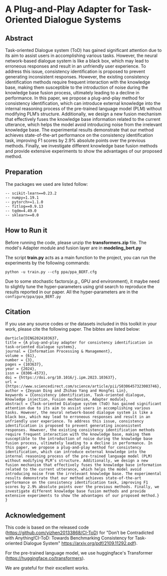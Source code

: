 # A Plug-and-Play Adapter for Task-Oriented Dialogue Systems

## Abstract

Task-oriented Dialogue system (ToD) has gained significant attention due to its aim to assist users in accomplishing various tasks. However, the neural network-based dialogue system is like a black box, which may lead to erroneous responses and result in an unfriendly user experience. To address this issue, consistency identification is proposed to prevent generating inconsistent responses. However, the existing consistency identification methods require frequent interaction with the knowledge base, making them susceptible to the introduction of noise during the knowledge base fusion process, ultimately leading to a decline in performance. In this paper, we propose a plug-and-play method for consistency identification, which can introduce external knowledge into the internal reasoning process of the pre-trained language model (PLM) without modifying PLM’s structure. Additionally, we design a new fusion mechanism that effectively fuses the knowledge base information related to the current utterance, which helps the model avoid introducing noise from the irrelevant knowledge base. The experimental results demonstrate that our method achieves state-of-the-art performance on the consistency identification task, improving F1 scores by 2.9% absolute points over the previous methods. Finally, we investigate different knowledge base fusion methods and provide extensive experiments to show the advantages of our proposed method.

## Preparation

The  packages we used are listed follow:

```
-- scikit-learn==0.23.2
-- numpy=1.19.1
-- pytorch>=1.1.0
-- fitlog==0.9.13
-- tqdm=4.49.0
-- sklearn==0.0
```

## How to Run it

Before running the code, please unzip the **transformers.zip** file. The model's Adapter module and fusion layer are in **modeling_bert.py**

The script **train.py** acts as a main function to the project, you can run the experiments by the following commands:

```
python -u train.py --cfg ppa/ppa_BERT.cfg
```
Due to some stochastic factors(*e.g*., GPU and environment), it maybe need to slightly tune the hyper-parameters using grid search to reproduce the results reported in our paper. All the hyper-parameters are in the `configure/ppa/ppa_BERT.py` 

## Citation

If you use any source codes or the datasets included in this toolkit in your work, please cite the following paper. The bibtex are listed below:

```
@article{DING2024103637,
title = {A plug-and-play adapter for consistency identification in task-oriented dialogue systems},
journal = {Information Processing & Management},
volume = {61},
number = {3},
pages = {103637},
year = {2024},
issn = {0306-4573},
doi = {https://doi.org/10.1016/j.ipm.2023.103637},
url = {https://www.sciencedirect.com/science/article/pii/S0306457323003746},
author = {Zeyuan Ding and Zhihao Yang and Hongfei Lin},
keywords = {Consistency identification, Task-oriented dialogue, Knowledge injection, Fusion mechanism, Adapter module},
abstract = {Task-oriented Dialogue system (ToD) has gained significant attention due to its aim to assist users in accomplishing various tasks. However, the neural network-based dialogue system is like a black box, which may lead to erroneous responses and result in an unfriendly user experience. To address this issue, consistency identification is proposed to prevent generating inconsistent responses. However, the existing consistency identification methods require frequent interaction with the knowledge base, making them susceptible to the introduction of noise during the knowledge base fusion process, ultimately leading to a decline in performance. In this paper, we propose a plug-and-play method for consistency identification, which can introduce external knowledge into the internal reasoning process of the pre-trained language model (PLM) without modifying PLM’s structure. Additionally, we design a new fusion mechanism that effectively fuses the knowledge base information related to the current utterance, which helps the model avoid introducing noise from the irrelevant knowledge base. The experimental results demonstrate that our method achieves state-of-the-art performance on the consistency identification task, improving F1 scores by 2.9% absolute points over the previous methods. Finally, we investigate different knowledge base fusion methods and provide extensive experiments to show the advantages of our proposed method.}
}
```

## Acknowledgement

This code is based on the released code (https://github.com/yizhen20133868/CI-ToD) for "Don’t be Contradicted with Anything!CI-ToD: Towards Benchmarking Consistency for Task-oriented Dialogue System" https://arxiv.org/pdf/2109.11292.pdf).

For the pre-trained language model, we use huggingface's Transformer (https://huggingface.co/transformers).

We are grateful for their excellent works.
